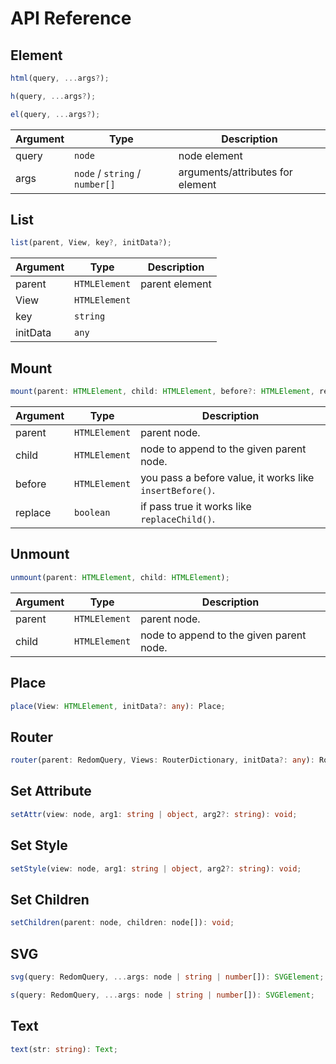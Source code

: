 # API Reference

## Element

```ts
html(query, ...args?);
```

```ts
h(query, ...args?);
```

```ts
el(query, ...args?);
```

| Argument | Type                           | Description                      |
| -------- | ------------------------------ | -------------------------------- |
| query    | `node`                         | node element                     |
| args     | `node` / `string` / `number[]` | arguments/attributes for element |

## List

```ts
list(parent, View, key?, initData?);
```

| Argument | Type          | Description    |
| -------- | ------------- | -------------- |
| parent   | `HTMLElement` | parent element |
| View     | `HTMLElement` |                |
| key      | `string`      |                |
| initData | `any`         |                |

## Mount

```ts
mount(parent: HTMLElement, child: HTMLElement, before?: HTMLElement, replace?: boolean);
```

| Argument | Type          | Description                                              |
| -------- | ------------- | -------------------------------------------------------- |
| parent   | `HTMLElement` | parent node.                                             |
| child    | `HTMLElement` | node to append to the given parent node.                 |
| before   | `HTMLElement` | you pass a before value, it works like `insertBefore()`. |
| replace  | `boolean`     | if pass true it works like `replaceChild()`.             |

## Unmount

```ts
unmount(parent: HTMLElement, child: HTMLElement);
```

| Argument | Type          | Description                              |
| -------- | ------------- | ---------------------------------------- |
| parent   | `HTMLElement` | parent node.                             |
| child    | `HTMLElement` | node to append to the given parent node. |

## Place

```ts
place(View: HTMLElement, initData?: any): Place;
```

## Router

```ts
router(parent: RedomQuery, Views: RouterDictionary, initData?: any): Router;
```

## Set Attribute

```ts
setAttr(view: node, arg1: string | object, arg2?: string): void;
```

## Set Style

```ts
setStyle(view: node, arg1: string | object, arg2?: string): void;
```

## Set Children

```ts
setChildren(parent: node, children: node[]): void;
```

## SVG

```ts
svg(query: RedomQuery, ...args: node | string | number[]): SVGElement;
```

```ts
s(query: RedomQuery, ...args: node | string | number[]): SVGElement;
```

## Text

```ts
text(str: string): Text;
```
